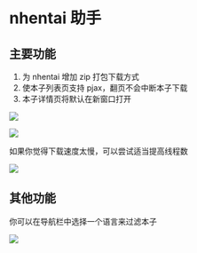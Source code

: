 # nhentai 助手

## 主要功能

1. 为 nhentai 增加 zip 打包下载方式
2. 使本子列表页支持 pjax，翻页不会中断本子下载
3. 本子详情页将默认在新窗口打开

![](https://i.loli.net/2019/01/26/5c4c5d5914197.png)

![](https://i.loli.net/2018/12/26/5c23a39505d14.png)

如果你觉得下载速度太慢，可以尝试适当提高线程数

![](https://i.loli.net/2019/01/20/5c4403dedb085.png)

## 其他功能

你可以在导航栏中选择一个语言来过滤本子

![](https://i.loli.net/2019/03/25/5c98d07cca0ac.png)
